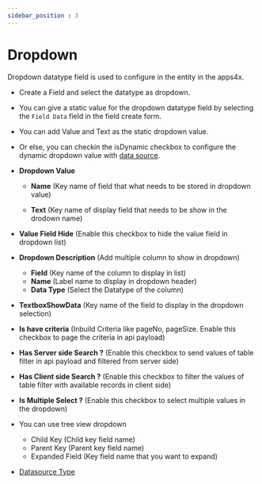 ```yaml
---
sidebar_position : 3
---
```


# Dropdown

Dropdown datatype field is used to configure in the entity in the apps4x.

  - Create a Field and select the datatype as dropdown.

  - You can give a static value for the dropdown datatype field by selecting the `Field Data` field in the field create form.

  - You can add Value and Text as the static dropdown value.

  - Or else, you can checkin the isDynamic checkbox to configure the dynamic dropdown value with [data source](../../docs/Datasource%20Type/Datasource%20Type.md).

  - **Dropdown Value**

    - **Name** (Key name of field that what needs to be stored in dropdown value)

    - **Text** (Key name of display field that needs to be show in the drodown name)

  - **Value Field Hide** (Enable this checkbox to hide the value field in dropdown list)

  - **Dropdown Description** (Add multiple column to show in dropdown)

    - **Field** (Key name of the column to display in list)
    - **Name** (Label name to display in dropdown header)
    - **Data Type** (Select the Datatype of the column)

  - **TextboxShowData** (Key name of the field to display in the dropdown selection)

  - **Is have criteria** (Inbuild Criteria like pageNo, pageSize. Enable this checkbox to page the criteria in api payload)

  - **Has Server side Search ?** (Enable this checkbox to send values of table filter in api payload and filtered from server side)

  - **Has Client side Search ?** (Enable this checkbox to filter the values of table filter with available records in client side)

  - **Is Multiple Select ?** (Enable this checkbox to select multiple values in the dropdown)

  - You can use tree view dropdown
    - Child Key (Child key field name)
    - Parent Key (Parent key field name)
    - Expanded Field (Key field name that you want to expand)

  - [Datasource Type](../../docs/Datasource%20Type/Datasource%20Type.md)